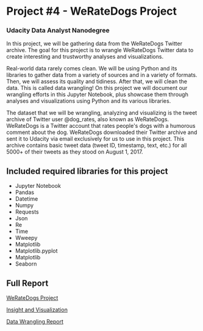 # Project #4 - WeRateDogs Project 
### Udacity Data Analyst Nanodegree

In this project, we will be gathering data from the WeRateDogs Twitter archive. The goal for this project is to wrangle WeRateDogs Twitter data to create interesting and trustworthy analyses and visualizations.

Real-world data rarely comes clean. We will be using Python and its libraries to gather data from a variety of sources and in a variety of formats. Then, we will assess its quality and tidiness. After that, we will clean the data. This is called data wrangling! On this project we will document our wrangling efforts in this Jupyter Notebook, plus showcase them through analyses and visualizations using Python and its various libraries.

The dataset that we will be wrangling, analyzing and visualizing is the tweet archive of Twitter user @dog_rates, also known as WeRateDogs. WeRateDogs is a Twitter account that rates people's dogs with a humorous comment about the dog. WeRateDogs downloaded their Twitter archive and sent it to Udacity via email exclusively for us to use in this project. This archive contains basic tweet data (tweet ID, timestamp, text, etc.) for all 5000+ of their tweets as they stood on August 1, 2017.

## Included required libraries for this project
*  Jupyter Notebook
*  Pandas
*  Datetime
*  Numpy
*  Requests
*  Json
*  Re
*  Time
*  Wweepy
*  Matplotlib
*  Matplotlib.pyplot
*  Matplotlib
*  Seaborn

## Full Report
[WeRateDogs Project](https://edwinaquino.github.io/data-analytics-WeRateDogs-Project/wrangle_act.html)

[Insight and Visualization](https://edwinaquino.github.io/data-analytics-WeRateDogs-Project/act_report.html)

[Data Wrangling Report](https://edwinaquino.github.io/data-analytics-WeRateDogs-Project/wrangle_report.html)


